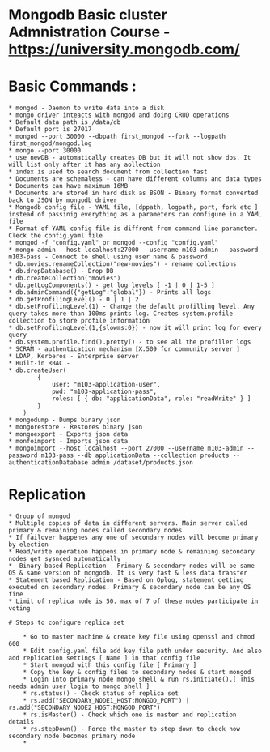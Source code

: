 # Mongodb Basic cluster Admnistration Course - https://university.mongodb.com/

# Basic Commands :

    * mongod - Daemon to write data into a disk
    * mongo driver inteacts with mongod and doing CRUD operations
    * Default data path is /data/db
    * Default port is 27017
    * mongod --port 30000 --dbpath first_mongod --fork --logpath first_mongod/mongod.log
    * mongo --port 30000
    * use newDB - automatically creates DB but it will not show dbs. It will list only after it has any aollection
    * index is used to search document from collection fast
    * Documents are schemaless - can have different columns and data types
    * Documents can have maximum 16MB
    * Documents are stored in hard disk as BSON - Binary format converted back to JSON by mongodb driver
    * Mongodb config file - YAML file, [dppath, logpath, port, fork etc ] instead of passinig everything as a parameters can configure in a YAML file
    * Format of YAML config file is diffrent from command line parameter. Cleck the config.yaml file
    * mongod -f "config.yaml" or mongod --config "config.yaml"
    * mongo admin --host localhost:27000 --username m103-admin --password m103-pass - Connect to shell using user name & password
    * db.movies.renameCollection("new-movies") - rename collections
    * db.dropDatabase() - Drop DB
    * db.createCollection("movies")
    * db.getLogComponents() - get log levels [ -1 | 0 | 1-5 ]
    * db.adminCommand({"getLog":"global"}) - Prints all logs
    * db.getProfilingLevel() - 0 | 1 | 2
    * db.setProfilingLevel(1) - Change the default profilling level. Any query takes more than 100ms prints log. Creates system.profile collection to store profile information
    * db.setProfilingLevel(1,{slowms:0}) - now it will print log for every query
    * db.system.profile.find().pretty() - to see all the profiller logs
    * SCRAM - authentication mechanism [X.509 for community server ]
    * LDAP, Kerberos - Enterprise server
    * Built-in RBAC - 
    * db.createUser(
            { 
                user: "m103-application-user",
                pwd: "m103-application-pass",
                roles: [ { db: "applicationData", role: "readWrite" } ]
            }
        )
    * mongodump - Dumps binary json
    * mongorestore - Restores binary json
    * mongoexport - Exports json data
    * monfoimport - Imports json data
    * mongoimport --host localhost --port 27000 --username m103-admin --password m103-pass --db applicationData --collection products --authenticationDatabase admin /dataset/products.json

# Replication

    * Group of mongod
    * Multiple copies of data in different servers. Main server called primary & remaining nodes called secondary nodes
    * If failover happenes any one of secondary nodes will become primary by election
    * Read/write operation happens in primary node & remaining secondary nodes get sysnced automatically
    *  Binary based Replication - Primary & secondary nodes will be same OS & same version of mongodb. It is very fast & less data transfer
    * Statement based Replication - Based on Oplog, statement getting executed on secondary nodes. Primary & secondary node can be any OS fine
    * Limit of replica node is 50. max of 7 of these nodes participate in voting
    
    # Steps to configure replica set

        * Go to master machine & create key file using openssl and chmod 600
        * Edit config.yaml file add key file path under security. And also add replication settings [ Name ] in that config file
        * Start mongod with this config file [ Primary ]
        * Copy the key & config files to secondary nodes & start mongod
        * Login into primary node mongo shell & run rs.initiate().[ This needs admin user login to mongo shell ]
        * rs.status() - Check status of replica set
        * rs.add("SECONDARY_NODE1_HOST:MONGOD_PORT") | rs.add("SECONDARY_NODE2_HOST:MONGOD_PORT")
        * rs.isMaster() - Check which one is master and replication details
        * rs.stepDown() - Force the master to step down to check how secondary node becomes primary node
        * 